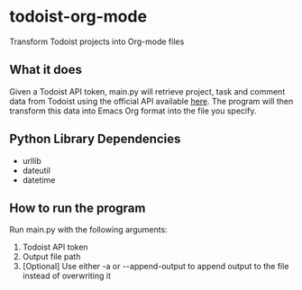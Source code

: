 # todoist-org-mode
Transform Todoist projects into Org-mode files

## What it does
Given a Todoist API token, main.py will retrieve project, task and comment data from Todoist using the official API available [here](https://developer.todoist.com/). The program will then transform this data into Emacs Org format into the file you specify.

## Python Library Dependencies
  - urllib
  - dateutil
  - datetime

## How to run the program
Run main.py with the following arguments:
  1. Todoist API token
  2. Output file path
  3. [Optional] Use either -a or --append-output to append output to the file instead of overwriting it
